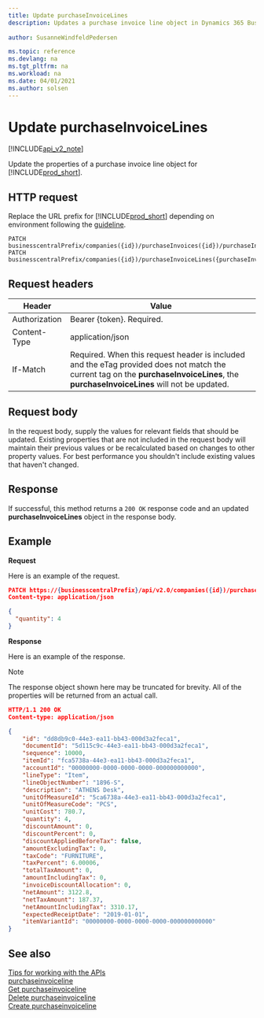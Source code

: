 ```yaml
---
title: Update purchaseInvoiceLines  
description: Updates a purchase invoice line object in Dynamics 365 Business Central.
 
author: SusanneWindfeldPedersen

ms.topic: reference
ms.devlang: na
ms.tgt_pltfrm: na
ms.workload: na
ms.date: 04/01/2021
ms.author: solsen
---
```


# Update purchaseInvoiceLines

[!INCLUDE[api_v2_note](../../../includes/api_v2_note.md)]

Update the properties of a purchase invoice line object for [!INCLUDE[prod_short](../../../includes/prod_short.md)].

## HTTP request
Replace the URL prefix for [!INCLUDE[prod_short](../../../includes/prod_short.md)] depending on environment following the [guideline](../../v2.0/endpoints-apis-for-dynamics.md).

```
PATCH businesscentralPrefix/companies({id})/purchaseInvoices({id})/purchaseInvoiceLines({purchaseInvoiceLineId})
PATCH businesscentralPrefix/companies({id})/purchaseInvoiceLines({purchaseInvoiceLineId})
```

## Request headers

|Header        |Value                    |
|--------------|-------------------------|
|Authorization |Bearer {token}. Required.|
|Content-Type  |application/json         |
|If-Match      |Required. When this request header is included and the eTag provided does not match the current tag on the **purchaseInvoiceLines**, the **purchaseInvoiceLines** will not be updated. |

## Request body
In the request body, supply the values for relevant fields that should be updated. Existing properties that are not included in the request body will maintain their previous values or be recalculated based on changes to other property values. For best performance you shouldn't include existing values that haven't changed.

## Response
If successful, this method returns a ```200 OK``` response code and an updated **purchaseInvoiceLines** object in the response body.

## Example

**Request**

Here is an example of the request.
```json
PATCH https://{businesscentralPrefix}/api/v2.0/companies({id})/purchaseInvoices({id})/purchaseInvoiceLines({purchaseInvoiceLineId})
Content-type: application/json

{
  "quantity": 4
}
```

**Response**

Here is an example of the response. 

> [!NOTE]  
>   The response object shown here may be truncated for brevity. All of the properties will be returned from an actual call.

```json
HTTP/1.1 200 OK
Content-type: application/json

{
    "id": "dd8db9c0-44e3-ea11-bb43-000d3a2feca1",
    "documentId": "5d115c9c-44e3-ea11-bb43-000d3a2feca1",
    "sequence": 10000,
    "itemId": "fca5738a-44e3-ea11-bb43-000d3a2feca1",
    "accountId": "00000000-0000-0000-0000-000000000000",
    "lineType": "Item",
    "lineObjectNumber": "1896-S",
    "description": "ATHENS Desk",
    "unitOfMeasureId": "5ca6738a-44e3-ea11-bb43-000d3a2feca1",
    "unitOfMeasureCode": "PCS",
    "unitCost": 780.7,
    "quantity": 4,
    "discountAmount": 0,
    "discountPercent": 0,
    "discountAppliedBeforeTax": false,
    "amountExcludingTax": 0,
    "taxCode": "FURNITURE",
    "taxPercent": 6.00006,
    "totalTaxAmount": 0,
    "amountIncludingTax": 0,
    "invoiceDiscountAllocation": 0,
    "netAmount": 3122.8,
    "netTaxAmount": 187.37,
    "netAmountIncludingTax": 3310.17,
    "expectedReceiptDate": "2019-01-01",
    "itemVariantId": "00000000-0000-0000-0000-000000000000"
}
```

## See also
[Tips for working with the APIs](../../../developer/devenv-connect-apps-tips.md)    
[purchaseinvoiceline](../resources/dynamics_purchaseinvoiceline.md)    
[Get purchaseinvoiceline](dynamics_purchaseinvoiceline_Get.md)    
[Delete purchaseinvoiceline](dynamics_purchaseinvoiceline_Delete.md)    
[Create purchaseinvoiceline](dynamics_purchaseinvoiceline_Create.md)    
